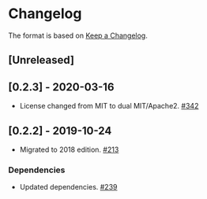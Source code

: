 # Changelog

The format is based on [Keep a Changelog].

[Keep a Changelog]: http://keepachangelog.com/en/1.0.0/

## [Unreleased]

## [0.2.3] - 2020-03-16
- License changed from MIT to dual MIT/Apache2. [#342](https://github.com/paritytech/parity-common/pull/342)

## [0.2.2] - 2019-10-24
- Migrated to 2018 edition. [#213](https://github.com/paritytech/parity-common/pull/213)
### Dependencies
- Updated dependencies. [#239](https://github.com/paritytech/parity-common/pull/239)
